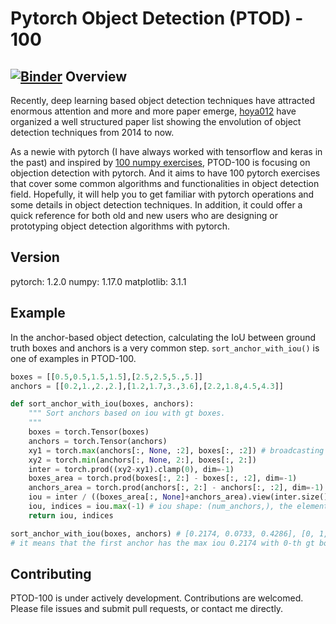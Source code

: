 # Pytorch Object Detection (PTOD) - 100
[![Binder](https://mybinder.org/badge_logo.svg)](https://mybinder.org/v2/gh/zihaozhihao/ptod-100/master?filepath=https%3A%2F%2Fgithub.com%2Fzihaozhihao%2Fptod-100%2Fblob%2Fmaster%2F100_pytorch_exercises.ipynb)
Overview
--------

 Recently, deep learning based object detection techniques have attracted enormous attention and more and more paper emerge, [hoya012](https://github.com/hoya012/deep_learning_object_detection) have organized a well structured paper list showing the envolution of object detection techniques from 2014 to now.

As a newie with pytorch (I have always worked with tensorflow and keras in the past) and inspired by [100 numpy exercises](https://github.com/rougier/numpy-100), PTOD-100 is focusing on objection detection with pytorch. And it aims to have 100 pytorch exercises that cover some common algorithms and functionalities in object detection field. Hopefully, it will help you to get familiar with pytorch operations and some details in object detection techniques. In addition, it could offer a quick reference for both old and new users who are designing or prototyping object detection algorithms with pytorch.

Version
-------
pytorch: 1.2.0
numpy: 1.17.0
matplotlib: 3.1.1

Example
-------
In the anchor-based object detection, calculating the IoU between ground truth boxes and anchors is a very common step. `sort_anchor_with_iou()` is one of examples in PTOD-100.

```python
boxes = [[0.5,0.5,1.5,1.5],[2.5,2.5,5.,5.]]
anchors = [[0.2,1.,2.,2.],[1.2,1.7,3.,3.6],[2.2,1.8,4.5,4.3]]

def sort_anchor_with_iou(boxes, anchors):
    """ Sort anchors based on iou with gt boxes.
    """
    boxes = torch.Tensor(boxes)
    anchors = torch.Tensor(anchors)
    xy1 = torch.max(anchors[:, None, :2], boxes[:, :2]) # broadcasting
    xy2 = torch.min(anchors[:, None, 2:], boxes[:, 2:])
    inter = torch.prod((xy2-xy1).clamp(0), dim=-1)
    boxes_area = torch.prod(boxes[:, 2:] - boxes[:, :2], dim=-1)
    anchors_area = torch.prod(anchors[:, 2:] - anchors[:, :2], dim=-1)
    iou = inter / ((boxes_area[:, None]+anchors_area).view(inter.size()) - inter)
    iou, indices = iou.max(-1) # iou shape: (num_anchors,), the elements in indices are index of gt box.
    return iou, indices

sort_anchor_with_iou(boxes, anchors) # [0.2174, 0.0733, 0.4286], [0, 1, 1], 
# it means that the first anchor has the max iou 0.2174 with 0-th gt box.
```

Contributing
------------
PTOD-100 is under actively development. Contributions are welcomed. Please file issues and submit pull requests, or contact me directly.

